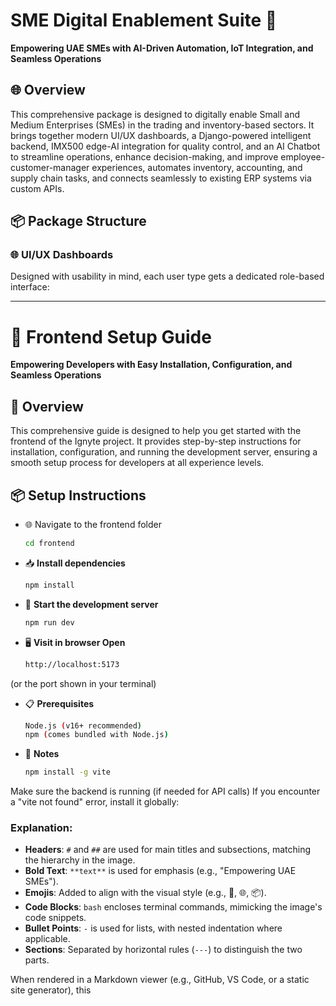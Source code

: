 # SME Digital Enablement Suite 🚀

**Empowering UAE SMEs with AI-Driven Automation, IoT Integration, and Seamless Operations**

## 🌐 Overview

This comprehensive package is designed to digitally enable Small and Medium Enterprises (SMEs) in the trading and inventory-based sectors. It brings together modern UI/UX dashboards, a Django-powered intelligent backend, IMX500 edge-AI integration for quality control, and an AI Chatbot to streamline operations, enhance decision-making, and improve employee-customer-manager experiences, automates inventory, accounting, and supply chain tasks, and connects seamlessly to existing ERP systems via custom APIs.

## 📦 Package Structure

### 🌐 UI/UX Dashboards

Designed with usability in mind, each user type gets a dedicated role-based interface:

---

# 🚀 Frontend Setup Guide
**Empowering Developers with Easy Installation, Configuration, and Seamless Operations**

## 🧩 Overview
This comprehensive guide is designed to help you get started with the frontend of the Ignyte project. It provides step-by-step instructions for installation, configuration, and running the development server, ensuring a smooth setup process for developers at all experience levels.

## 📦 Setup Instructions

- 🌐 Navigate to the frontend folder
  ```bash
  cd frontend
- 📥 **Install dependencies**
  ```bash
  npm install
- 🔄 **Start the development server**
  ```bash
  npm run dev
- 🖥️ **Visit in browser Open**
  ```bash
  http://localhost:5173
(or the port shown in your terminal)
- 📋 **Prerequisites**
  ```bash
  Node.js (v16+ recommended)
  npm (comes bundled with Node.js)
- 📝 **Notes**
  ```bash
  npm install -g vite
Make sure the backend is running (if needed for API calls)
If you encounter a "vite not found" error, install it globally:
  
### Explanation:
- **Headers**: `#` and `##` are used for main titles and subsections, matching the hierarchy in the image.
- **Bold Text**: `**text**` is used for emphasis (e.g., "Empowering UAE SMEs").
- **Emojis**: Added to align with the visual style (e.g., 🚀, 🌐, 📦).
- **Code Blocks**: ```bash``` encloses terminal commands, mimicking the image's code snippets.
- **Bullet Points**: `-` is used for lists, with nested indentation where applicable.
- **Sections**: Separated by horizontal rules (`---`) to distinguish the two parts.

When rendered in a Markdown viewer (e.g., GitHub, VS Code, or a static site generator), this
